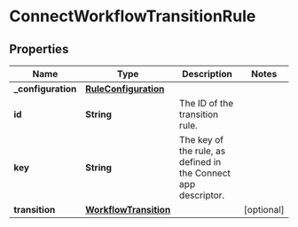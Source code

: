 # ConnectWorkflowTransitionRule

## Properties
Name | Type | Description | Notes
------------ | ------------- | ------------- | -------------
**_configuration** | [**RuleConfiguration**](RuleConfiguration.md) |  | 
**id** | **String** | The ID of the transition rule. | 
**key** | **String** | The key of the rule, as defined in the Connect app descriptor. | 
**transition** | [**WorkflowTransition**](WorkflowTransition.md) |  |  [optional]
